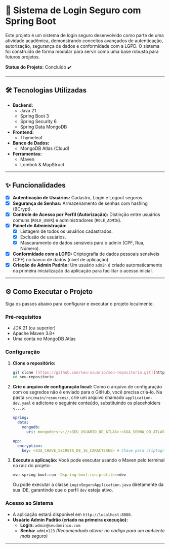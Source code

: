 # 🚀 Sistema de Login Seguro com Spring Boot

Este projeto é um sistema de login seguro desenvolvido como parte de uma atividade acadêmica, demonstrando conceitos avançados de autenticação, autorização, segurança de dados e conformidade com a LGPD. O sistema foi construído de forma modular para servir como uma base robusta para futuros projetos.

**Status do Projeto:** Concluído ✔️

---

## 🛠️ Tecnologias Utilizadas

- **Backend:**
  - Java 21
  - Spring Boot 3
  - Spring Security 6
  - Spring Data MongoDB
- **Frontend:**
  - Thymeleaf
- **Banco de Dados:**
  - MongoDB Atlas (Cloud)
- **Ferramentas:**
  - Maven
  - Lombok & MapStruct

---

## ✨ Funcionalidades

- [x] **Autenticação de Usuários:** Cadastro, Login e Logout seguros.
- [x] **Segurança de Senhas:** Armazenamento de senhas com hashing (BCrypt).
- [x] **Controle de Acesso por Perfil (Autorização):** Distinção entre usuários comuns (`ROLE_USER`) e administradores (`ROLE_ADMIN`).
- [x] **Painel de Administração:**
  - [x] Listagem de todos os usuários cadastrados.
  - [x] Exclusão de usuários.
  - [x] Mascaramento de dados sensíveis para o admin (CPF, Rua, Número).
- [x] **Conformidade com a LGPD:** Criptografia de dados pessoais sensíveis (CPF) no banco de dados (nível de aplicação).
- [x] **Criação de Admin Padrão:** Um usuário `admin` é criado automaticamente na primeira inicialização da aplicação para facilitar o acesso inicial.

---

## ⚙️ Como Executar o Projeto

Siga os passos abaixo para configurar e executar o projeto localmente.

### Pré-requisitos
- JDK 21 (ou superior)
- Apache Maven 3.8+
- Uma conta no MongoDB Atlas

### Configuração

1.  **Clone o repositório:**
    ```bash
    git clone [https://github.com/seu-usuario/seu-repositorio.git](https://github.com/seu-usuario/seu-repositorio.git)
    cd seu-repositorio
    ```

2.  **Crie o arquivo de configuração local:**
    Como o arquivo de configuração com os segredos não é enviado para o GitHub, você precisa criá-lo. Na pasta `src/main/resources/`, crie um arquivo chamado `application-dev.yaml` e adicione o seguinte conteúdo, substituindo os placeholders `<...>`:

    ```yaml
    spring:
      data:
        mongodb:
          uri: mongodb+srv://<SEU_USUARIO_DO_ATLAS>:<SUA_SENHA_DO_ATLAS>@<SEU_CLUSTER>.mongodb.net/<NOME_DO_BANCO>?retryWrites=true&w=majority
    
    app:
      encryption:
        key: <SUA_CHAVE_SECRETA_DE_16_CARACTERES> # Chave para criptografar o CPF
    ```

3.  **Execute a aplicação:**
    Você pode executar usando o Maven pelo terminal na raiz do projeto:
    ```bash
    mvn spring-boot:run -Dspring-boot.run.profiles=dev
    ```
    Ou pode executar a classe `LoginSeguroApplication.java` diretamente da sua IDE, garantindo que o perfil `dev` esteja ativo.

### Acesso ao Sistema

- A aplicação estará disponível em `http://localhost:8080`.
- **Usuário Admin Padrão (criado na primeira execução):**
  - **Login:** `admin@seudominio.com`
  - **Senha:** `admin123` *(Recomendado alterar no código para um ambiente mais seguro)*

---
